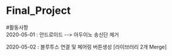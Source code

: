 # Final_Project


#활동사항<br>
2020-05-01 : 안드로이드 --> 아두이노 송신단 제거

2020-05-02 : 블루투스 연결 및 페어링 버튼생성
[라이브러리 2개 Merge]
